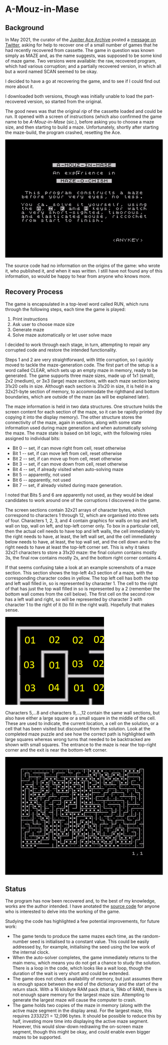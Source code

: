 # A-Mouz-in-Mase

## Background

In May 2021, the curator of the [Jupiter Ace Archive](https://www.jupiter-ace.co.uk/) posted a [message on Twitter](https://twitter.com/JA_Archive/status/1399479238328295424), asking for help to recover one of a small number of games that he had recently recovered from cassette. The game in question was known simply as MAZE and, as the name suggests, was supposed to be some kind of maze game. Two versions were available: the raw, recovered program, which had various corruption; and a partially recovered version, in which all but a word named SCAN seemed to be okay.

I decided to have a go at recovering the game, and to see if I could find out more about it.

I downloaded both versions, though was initially unable to load the part-recovered version, so started from the original.

The good news was that the original _rip_ of the cassette loaded and could be run. It opened with a screen of instructions (which also confirmed the game name to be _A-Mouz-in-Mase_ (sic.), before asking you to choose a maze size, and then starting to build a maze. Unfortunately, shortly after starting the maze-build, the program crashed, resetting the Ace.

![](maze_instructions.png "Instructions Screen")

The source code had no information on the origins of the game: who wrote it, who published it, and when it was written. I still have not found any of this information, so would be happy to hear from anyone who knows more.

## Recovery Process

The game is encapsulated in a top-level word called RUN, which runs through the following steps, each time the game is played:

1. Print instructions
2. Ask user to choose maze size
3. Generate maze
4. Solve maze automatically or let user solve maze

I decided to work through each stage, in turn, attempting to repair any corrupted code and restore the intended functionality.

Steps 1 and 2 are very straightforward, with little corruption, so I quickly moved to tackle the maze-generation code. The first part of the setup is a word called CLEAR, which sets up an empty maze in memory, ready to be generated. The game supports three maze sizes, made up of 1x1 (small), 2x2 (medium), or 3x3 (large) maze _sections_, with each maze section being 31x20 cells in size. Although each section is 31x20 in size, it is held in a 32x21-byte section of memory, to accommodate the righthand and bottom boundaries, which are outside of the maze (as will be explained later).

The maze information is held in two data structures. One structure holds the screen content for each section of the maze, so it can be rapidly printed (by copying it into the display memory). The other structure stores the connectivity of the maze, again in sections, along with some state information used during maze generation and when automatically solving the maze. The maze state is based on bit logic, with the following roles assigned to individual bits:

* Bit 0 -- set, if can move right from cell, reset otherwise
* Bit 1 -- set, if can move left from cell, reset otherwise
* Bit 2 -- set, if can move up from cell, reset otherwise
* Bit 3 -- set, if can move down from cell, reset otherwise
* Bit 4 -- set, if already visited when auto-solving maze
* Bit 5 -- apparently, not used
* Bit 6 -- apparently, not used
* Bit 7 -- set, if already visited during maze generation.

I noted that Bits 5 and 6 are apparently not used, as they would be ideal candidates to work around one of the corruptions I discovered in the game.

The screen sections contain 32x21 arrays of character bytes, which correspond to characters 1 through 12, which are organised into three sets of four. Characters 1, 2, 3, and 4 contain graphics for walls on top and left, wall on top, wall on left, and top-left corner only. To box in a particular cell, then the actual cell needs to have top and left walls, the cell immediately to the right needs to have, at least, the left wall set, and the cell immediately below needs to have, at least, the top wall set, and the cell down and to the right needs to have at least the top-left corner set. This is why it takes 32x21 characters to store a 31x20 maze: the final column contains mostly 3s, the final row contains mostly 2s, and the bottom right corner contains 4.

If that seems confusing take a look at an example screenshots of a maze section. This section shows the top-left 4x3 section of a maze, with the corresponding character codes in yellow. The top left cell has both the top and left wall filled in, so is represented by character 1. The cell to the right of that has just the top wall filled in so is represented by a 2 (remember the bottom wall comes from the cell below). The first cell on the second row has a left wall and right, so will be represented by character 3 with character 1 to the right of it (to fill in the right wall). Hopefully that makes sense.

![](maze_section.png "Displaying the maze")

Characters 5,...8 and characters 9,...,12 contain the same wall sections, but also have either a large square or a small square in the middle of the cell. These are used to indicate, the current location, a cell on the solution, or a cell that has been visited but discounted from the solution. Look at the completed maze puzzle and see how the correct path is highlighted with large squares whereas wrong turns that needed to be backtracked are shown with small squares. The entrance to the maze is near the top-right corner and the exit is near the bottom-left corner.

![](maze_solution.png "The solution and wrong turns")

## Status

The program has now been recovered and, to the best of my knowledge, works are the author intended. I have anotated the [source code](maze.fs) for anyone who is interested to delve into the working of the game.

Studying the code has highlighted a few potential improvements, for future work:

* The game tends to produce the same mazes each time, as the random-number seed is initialised to a constant value. This could be easily addressed by, for example, initialising the seed using the low work of the internal clock.
* When the auto-solver completes, the game immediately returns to the main menu, which means you do not get a chance to study the solution. There is a loop in the code, which looks like a wait loop, though the duration of the wait is very short and could be extended.
* The game does not check availability of memory, but just assumes there is enough space between the end of the dictionary and the start of the return stack. With a 16 kilobyte RAM pack (that is, 19kb of RAM), there is not enough spare memory for the largest maze size. Attempting to generate the largest maze will cause the computer to crash.
* The game holds two copies of the maze in memory (along with the active maze segment in the display area). For the largest maze, this requires 2*3*3*32*21 = 12,096 bytes. It should be possible to reduce this by half, investing more time into displaying the active maze segment. However, this would slow-down redrawing the on-screen maze segment, though this might be okay, and could enable even bigger mazes to be supported.
